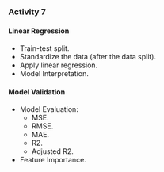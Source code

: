 ### Activity 7 
#### Linear Regression
- Train-test split.
- Standardize the data (after the data split).
- Apply linear regression.
- Model Interpretation.
#### Model Validation
- Model Evaluation:
  - MSE.
  - RMSE.
  - MAE.
  - R2.
  - Adjusted R2.
- Feature Importance.
